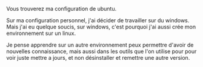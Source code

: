 Vous trouverez ma configuration de ubuntu. 

Sur ma configuration personnel, j'ai décider de travailler sur du windows.
Mais j'ai eu quelque soucis, sur windows, c'est pourquoi j'ai aussi crée mon environnement sur un linux. 

Je pense apprendre sur un autre environnement peux permettre d'avoir de nouvelles connaissance, mais aussi dans les outils que l'on utilise pour pour voir juste mettre a jours, et non désinstaller et remettre une autre version.